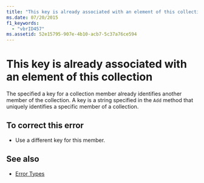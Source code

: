 ```yaml
---
title: "This key is already associated with an element of this collection"
ms.date: 07/20/2015
f1_keywords: 
  - "vbrID457"
ms.assetid: 52e15795-907e-4b10-acb7-5c37a76ce594
---
```

# This key is already associated with an element of this collection
The specified a key for a collection member already identifies another member of the collection. A key is a string specified in the `Add` method that uniquely identifies a specific member of a collection.  
  
## To correct this error  
  
-   Use a different key for this member.  
  
## See also

- [Error Types](../../../visual-basic/programming-guide/language-features/error-types.md)
